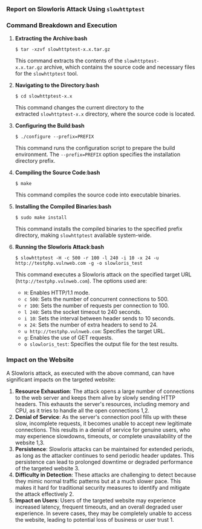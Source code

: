 ### **Report on Slowloris Attack Using `slowhttptest`**

### **Command Breakdown and Execution**

1. **Extracting the Archive**:**bash**
    
    `$ tar -xzvf slowhttptest-x.x.tar.gz`
    
    This command extracts the contents of the `slowhttptest-x.x.tar.gz` archive, which contains the source code and necessary files for the `slowhttptest` tool.
    
2. **Navigating to the Directory**:**bash**
    
    `$ cd slowhttptest-x.x`
    
    This command changes the current directory to the extracted `slowhttptest-x.x` directory, where the source code is located.
    
3. **Configuring the Build**:**bash**
    
    `$ ./configure --prefix=PREFIX`
    
    This command runs the configuration script to prepare the build environment. The `--prefix=PREFIX` option specifies the installation directory prefix.
    
4. **Compiling the Source Code**:**bash**
    
    `$ make`
    
    This command compiles the source code into executable binaries.
    
5. **Installing the Compiled Binaries**:**bash**
    
    `$ sudo make install`
    
    This command installs the compiled binaries to the specified prefix directory, making `slowhttptest` available system-wide.
    
6. **Running the Slowloris Attack**:**bash**
    
    `$ slowhttptest -H -c 500 -r 100 -l 240 -i 10 -x 24 -u http://testphp.vulnweb.com -g -o slowloris_test`
    
    This command executes a Slowloris attack on the specified target URL (`http://testphp.vulnweb.com`). The options used are:
    
    - `H`: Enables HTTP/1.1 mode.
    - `c 500`: Sets the number of concurrent connections to 500.
    - `r 100`: Sets the number of requests per connection to 100.
    - `l 240`: Sets the socket timeout to 240 seconds.
    - `i 10`: Sets the interval between header sends to 10 seconds.
    - `x 24`: Sets the number of extra headers to send to 24.
    - `u http://testphp.vulnweb.com`: Specifies the target URL.
    - `g`: Enables the use of GET requests.
    - `o slowloris_test`: Specifies the output file for the test results.

### **Impact on the Website**

A Slowloris attack, as executed with the above command, can have significant impacts on the targeted website:

1. **Resource Exhaustion**: The attack opens a large number of connections to the web server and keeps them alive by slowly sending HTTP headers. This exhausts the server's resources, including memory and CPU, as it tries to handle all the open connections 1,2.
2. **Denial of Service**: As the server's connection pool fills up with these slow, incomplete requests, it becomes unable to accept new legitimate connections. This results in a denial of service for genuine users, who may experience slowdowns, timeouts, or complete unavailability of the website 1,3.
3. **Persistence**: Slowloris attacks can be maintained for extended periods, as long as the attacker continues to send periodic header updates. This persistence can lead to prolonged downtime or degraded performance of the targeted website 3.
4. **Difficulty in Detection**: These attacks are challenging to detect because they mimic normal traffic patterns but at a much slower pace. This makes it hard for traditional security measures to identify and mitigate the attack effectively 2.
5. **Impact on Users**: Users of the targeted website may experience increased latency, frequent timeouts, and an overall degraded user experience. In severe cases, they may be completely unable to access the website, leading to potential loss of business or user trust 1.
